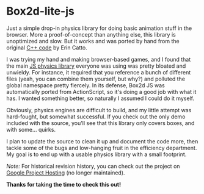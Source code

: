 # Box2d-lite-js
Just a simple drop-in physics library for doing basic animation stuff in the browser. More a proof-of-concept than anything else, this library is unoptimized and slow. But it works and was ported by hand from the original [C++ code](http://code.google.com/p/box2d/downloads/detail?name=Box2D_Lite.zip) by Erin Catto.

I was trying my hand and making browser-based games, and I found that the main [JS physics library](http://box2d-js.sourceforge.net/) everyone was using was pretty bloated and unwieldy. For instance, it required that you reference a bunch of different files (yeah, you can combine them yourself, but why?) and polluted the global namespace pretty fiercely. In its defense, Box2d JS was automatically ported from ActionScript, so it's doing a good job with what it has. I wanted something better, so naturally I assumed I could do it myself.

Obviously, physics engines are difficult to build, and my little attempt was hard-fought, but somewhat successful. If you check out the only demo included with the source, you'll see that this library only covers boxes, and with some... quirks.

I plan to update the source to clean it up and document the code more, then tackle some of the bugs and low-hanging fruit in the efficiency department. My goal is to end up with a usable physics library with a small footprint.

*Note:* For historical revision history, you can check out the project on [Google Project Hosting](http://code.google.com/p/box2d-lite-js/) (no longer maintained).

**Thanks for taking the time to check this out!**